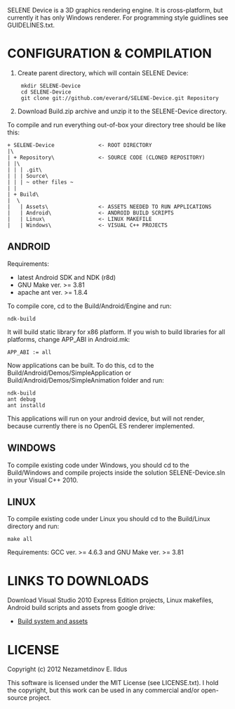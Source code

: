 SELENE Device is a 3D graphics rendering engine. It is cross-platform, but currently it has only Windows renderer. For programming style guidlines see GUIDELINES.txt.

CONFIGURATION & COMPILATION
===========================

1. Create parent directory, which will contain SELENE Device:

        mkdir SELENE-Device
        cd SELENE-Device
        git clone git://github.com/everard/SELENE-Device.git Repository

2. Download Build.zip archive and unzip it to the SELENE-Device directory.

To compile and run everything out-of-box your directory tree should be like this:

    + SELENE-Device              <- ROOT DIRECTORY
    |\
    | + Repository\              <- SOURCE CODE (CLONED REPOSITORY)
    | |\
    | | | .git\
    | | | Source\
    | | | ~ other files ~
    | |
    | + Build\
    |  \
    |   | Assets\                <- ASSETS NEEDED TO RUN APPLICATIONS
    |   | Android\               <- ANDROID BUILD SCRIPTS
    |   | Linux\                 <- LINUX MAKEFILE
    |   | Windows\               <- VISUAL C++ PROJECTS

ANDROID
-------
Requirements:
* latest Android SDK and NDK (r8d)
* GNU Make ver. >= 3.81
* apache ant ver. >= 1.8.4

To compile core, cd to the Build/Android/Engine and run:

    ndk-build

It will build static library for x86 platform. If you wish to build libraries for all platforms, change APP_ABI in Android.mk:

    APP_ABI := all

Now applications can be built. To do this, cd to the Build/Android/Demos/SimpleApplication or Build/Android/Demos/SimpleAnimation folder and run:

    ndk-build
    ant debug
    ant installd

This applications will run on your android device, but will not render, because currently there is no OpenGL ES renderer implemented.

WINDOWS
-------

To compile existing code under Windows, you should cd to the Build/Windows and compile projects inside the solution SELENE-Device.sln in your Visual C++ 2010.

LINUX
-----

To compile existing code under Linux you should cd to the Build/Linux directory and run:

    make all

Requirements: GCC ver. >= 4.6.3 and GNU Make ver. >= 3.81

LINKS TO DOWNLOADS
==================
Download Visual Studio 2010 Express Edition projects, Linux makefiles, Android build scripts and assets from google drive:
* [Build system and assets](https://docs.google.com/file/d/0Byy41LxMuTKUd25LQ2d6X2NEWFk/edit)

LICENSE
=======
Copyright (c) 2012 Nezametdinov E. Ildus

This software is licensed under the MIT License (see LICENSE.txt). I hold the copyright, but this work can be used in any commercial and/or open-source project.

